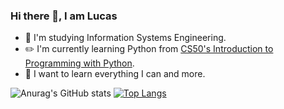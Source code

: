 ### Hi there 👋, I am Lucas

<!--
**LukBlan/LukBlan** is a ✨ _special_ ✨ repository because its `README.md` (this file) appears on your GitHub profile.
-->

- :book: I'm studying Information Systems Engineering.
- :pencil2: I'm currently learning Python from [CS50's Introduction to Programming with Python](https://www.edx.org/course/cs50s-introduction-to-programming-with-python).
- :punch: I want to learn everything I can and more.


![Anurag's GitHub stats](https://github-readme-stats.vercel.app/api?username=LukBlan&count_private=true&theme=solarized-light)
[![Top Langs](https://github-readme-stats.vercel.app/api/top-langs/?username=LukBlan&layout=compact)](https://github.com/anuraghazra/github-readme-stats)
